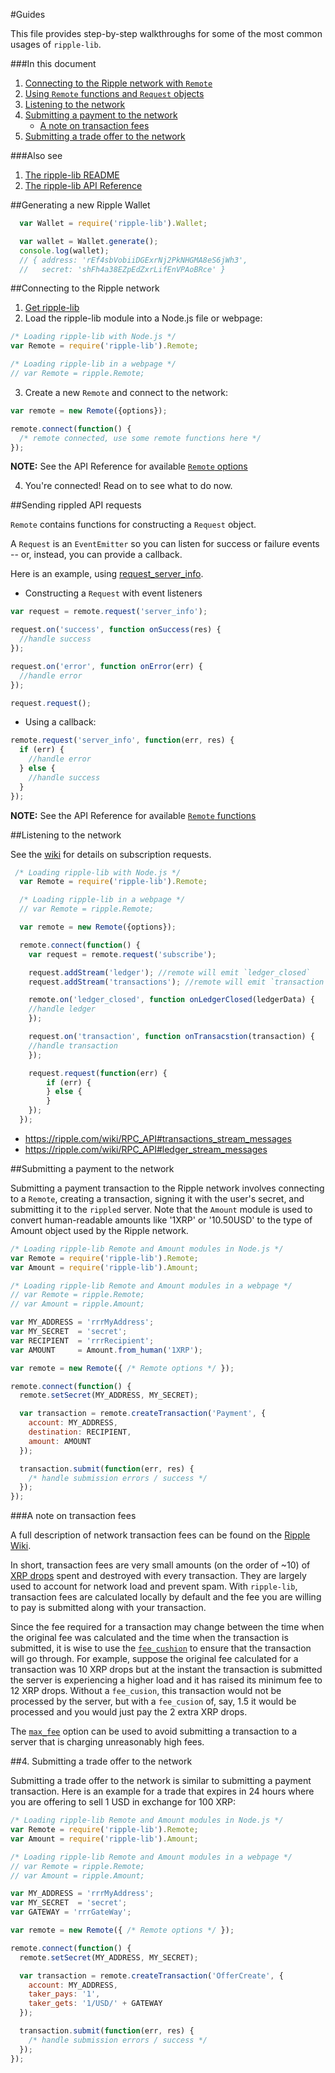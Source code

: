 #Guides

This file provides step-by-step walkthroughs for some of the most common usages of `ripple-lib`.

###In this document

1. [Connecting to the Ripple network with `Remote`](GUIDES.md#connecting-to-the-ripple-network)
2. [Using `Remote` functions and `Request` objects](GUIDES.md#sending-rippled-API-requests)
3. [Listening to the network](GUIDES.md#listening-to-the-network)
4. [Submitting a payment to the network](GUIDES.md#submitting-a-payment-to-the-network)
   * [A note on transaction fees](GUIDES.md#a-note-on-transaction-fees)
5. [Submitting a trade offer to the network](GUIDES.md#submitting-a-trade-offer-to-the-network)

###Also see

1. [The ripple-lib README](../README.md)
2. [The ripple-lib API Reference](REFERENCE.md)

##Generating a new Ripple Wallet

  ```js
    var Wallet = require('ripple-lib').Wallet;

    var wallet = Wallet.generate();
    console.log(wallet);
    // { address: 'rEf4sbVobiiDGExrNj2PkNHGMA8eS6jWh3',
    //   secret: 'shFh4a38EZpEdZxrLifEnVPAoBRce' }
  ```

##Connecting to the Ripple network

1. [Get ripple-lib](README.md#getting-ripple-lib)
2. Load the ripple-lib module into a Node.js file or webpage:
  ```js
  /* Loading ripple-lib with Node.js */
  var Remote = require('ripple-lib').Remote;

  /* Loading ripple-lib in a webpage */
  // var Remote = ripple.Remote;
  ```
3. Create a new `Remote` and connect to the network:
  ```js
  var remote = new Remote({options});

  remote.connect(function() {
    /* remote connected, use some remote functions here */
  });
  ```
  __NOTE:__ See the API Reference for available [`Remote` options](REFERENCE.md#1-remote-options)

4. You're connected! Read on to see what to do now.


##Sending rippled API requests

`Remote` contains functions for constructing a `Request` object. 

A `Request` is an `EventEmitter` so you can listen for success or failure events -- or, instead, you can provide a callback.

Here is an example, using [request_server_info](https://ripple.com/wiki/JSON_Messages#server_info).

+ Constructing a `Request` with event listeners
```js
var request = remote.request('server_info');

request.on('success', function onSuccess(res) {
  //handle success
});

request.on('error', function onError(err) {
  //handle error
});

request.request();
```

+ Using a callback:
```js
remote.request('server_info', function(err, res) {
  if (err) {
    //handle error
  } else {
    //handle success
  }
});
```

__NOTE:__ See the API Reference for available [`Remote` functions](REFERENCE.md#2-remote-functions)


##Listening to the network

See the [wiki](https://ripple.com/wiki/JSON_Messages#subscribe) for details on subscription requests.

```js
 /* Loading ripple-lib with Node.js */
  var Remote = require('ripple-lib').Remote;

  /* Loading ripple-lib in a webpage */
  // var Remote = ripple.Remote;

  var remote = new Remote({options});

  remote.connect(function() {
    var request = remote.request('subscribe');

    request.addStream('ledger'); //remote will emit `ledger_closed`
    request.addStream('transactions'); //remote will emit `transaction`

    remote.on('ledger_closed', function onLedgerClosed(ledgerData) {
	//handle ledger
    });

    request.on('transaction', function onTransacstion(transaction) {
	//handle transaction
    });

    request.request(function(err) {
      	if (err) {
        } else {
        }
    });
  });
```
* https://ripple.com/wiki/RPC_API#transactions_stream_messages
* https://ripple.com/wiki/RPC_API#ledger_stream_messages

##Submitting a payment to the network

Submitting a payment transaction to the Ripple network involves connecting to a `Remote`, creating a transaction, signing it with the user's secret, and submitting it to the `rippled` server. Note that the `Amount` module is used to convert human-readable amounts like '1XRP' or '10.50USD' to the type of Amount object used by the Ripple network.

```js
/* Loading ripple-lib Remote and Amount modules in Node.js */ 
var Remote = require('ripple-lib').Remote;
var Amount = require('ripple-lib').Amount;

/* Loading ripple-lib Remote and Amount modules in a webpage */
// var Remote = ripple.Remote;
// var Amount = ripple.Amount;

var MY_ADDRESS = 'rrrMyAddress';
var MY_SECRET  = 'secret';
var RECIPIENT  = 'rrrRecipient';
var AMOUNT     = Amount.from_human('1XRP');

var remote = new Remote({ /* Remote options */ });

remote.connect(function() {
  remote.setSecret(MY_ADDRESS, MY_SECRET);

  var transaction = remote.createTransaction('Payment', {
    account: MY_ADDRESS, 
    destination: RECIPIENT, 
    amount: AMOUNT
  });

  transaction.submit(function(err, res) {
    /* handle submission errors / success */
  });
});
```

###A note on transaction fees

A full description of network transaction fees can be found on the [Ripple Wiki](https://ripple.com/wiki/Transaction_Fee).

In short, transaction fees are very small amounts (on the order of ~10) of [XRP drops](https://ripple.com/wiki/Ripple_credits#Notes_on_drops) spent and destroyed with every transaction. They are largely used to account for network load and prevent spam. With `ripple-lib`, transaction fees are calculated locally by default and the fee you are willing to pay is submitted along with your transaction.

Since the fee required for a transaction may change between the time when the original fee was calculated and the time when the transaction is submitted, it is wise to use the [`fee_cushion`](REFERENCE.md#1-remote-options) to ensure that the transaction will go through. For example, suppose the original fee calculated for a transaction was 10 XRP drops but at the instant the transaction is submitted the server is experiencing a higher load and it has raised its minimum fee to 12 XRP drops. Without a `fee_cusion`, this transaction would not be processed by the server, but with a `fee_cusion` of, say, 1.5 it would be processed and you would just pay the 2 extra XRP drops.

The [`max_fee`](REFERENCE.md#1-remote-options) option can be used to avoid submitting a transaction to a server that is charging unreasonably high fees.


##4. Submitting a trade offer to the network

Submitting a trade offer to the network is similar to submitting a payment transaction. Here is an example for a trade that expires in 24 hours where you are offering to sell 1 USD in exchange for 100 XRP:

```js
/* Loading ripple-lib Remote and Amount modules in Node.js */ 
var Remote = require('ripple-lib').Remote;
var Amount = require('ripple-lib').Amount;

/* Loading ripple-lib Remote and Amount modules in a webpage */
// var Remote = ripple.Remote;
// var Amount = ripple.Amount;

var MY_ADDRESS = 'rrrMyAddress';
var MY_SECRET  = 'secret';
var GATEWAY = 'rrrGateWay';

var remote = new Remote({ /* Remote options */ });

remote.connect(function() {
  remote.setSecret(MY_ADDRESS, MY_SECRET);

  var transaction = remote.createTransaction('OfferCreate', {
    account: MY_ADDRESS,
    taker_pays: '1',
    taker_gets: '1/USD/' + GATEWAY
  });

  transaction.submit(function(err, res) {
    /* handle submission errors / success */
  });
});
```
